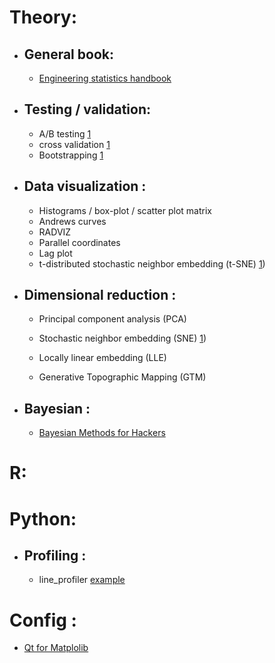 # Theory:

* ## General book:
    - [Engineering statistics handbook](http://www.itl.nist.gov/div898/handbook/index.htm)

* ## Testing / validation:
    - A/B testing [1](http://www.alfredo.motta.name/ab-testing-from-scratch/)
    - cross validation [1](http://research.cs.tamu.edu/prism/lectures/pr/pr_l13.pdf)
    - Bootstrapping [1](http://stat.rutgers.edu/home/mxie/RCPapers/bootstrap.pdf)

* ## Data visualization :
    - Histograms / box-plot / scatter plot matrix
    - Andrews curves
    - RADVIZ
    - Parallel coordinates
    - Lag plot
    - t-distributed stochastic neighbor embedding (t-SNE) [1](http://www.cs.toronto.edu/~hinton/absps/tsne.pdf))


* ## Dimensional reduction :
    - Principal component analysis (PCA)
    - Stochastic neighbor embedding (SNE) [1](https://www.cs.nyu.edu/~roweis/papers/sne_final.pdf))

    - Locally linear embedding (LLE)
    - Generative Topographic Mapping (GTM)

* ## Bayesian :
    - [Bayesian Methods for Hackers](https://github.com/CamDavidsonPilon/Probabilistic-Programming-and-Bayesian-Methods-for-Hackers)

# R:

# Python:
* ## Profiling :
    - line_profiler [example](http://www.appneta.com/blog/line-profiler-python/)

# Config :

* [Qt for Matplolib](http://stackoverflow.com/a/28850104)
